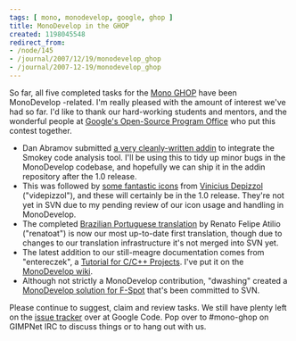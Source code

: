 ```yaml
---
tags: [ mono, monodevelop, google, ghop ]
title: MonoDevelop in the GHOP
created: 1198045548
redirect_from:
- /node/145
- /journal/2007/12/19/monodevelop_ghop
- /journal/2007-12-19/monodevelop_ghop
---
```

So far, all five completed tasks for the [Mono
GHOP](http://code.google.com/p/google-highly-open-participation-mono) have been
MonoDevelop -related. I'm really pleased with the amount of interest we've had
so far. I'd like to thank our hard-working students and mentors, and the
wonderful people at [Google's Open-Source Program
Office](http://code.google.com/opensource) who put this contest
together.<!--break-->

* Dan Abramov submitted [a very cleanly-written
  addin](http://code.google.com/p/google-highly-open-participation-mono/issues/detail?id=3)
  to integrate the Smokey code analysis tool. I'll be using this to tidy up
  minor bugs in the MonoDevelop codebase, and hopefully we can ship it in the
  addin repository after the 1.0 release.
* This was followed by [some fantastic
  icons](http://code.google.com/p/google-highly-open-participation-mono/issues/detail?id=29)
  from [Vinicius Depizzol](http://vdepizzol.wordpress.com) ("videpizzol"), and
  these will certainly be in the 1.0 release. They're not yet in SVN due to my
  pending review of our icon usage and handling in MonoDevelop.
* The completed [Brazilian Portuguese
  translation](http://code.google.com/p/google-highly-open-participation-mono/issues/detail?id=41)
  by Renato Felipe Atilio ("renatoat") is now our most up-to-date first
  translation, though due to changes to our translation infrastructure it's not
  merged into SVN yet.
* The latest addition to our still-meagre documentation comes from "entereczek",
  a [Tutorial for C/C++
  Projects](http://code.google.com/p/google-highly-open-participation-mono/issues/detail?id=40).
  I've put it on the [MonoDevelop
  wiki](http://monodevelop.com/Creating_C_and_CPP_Projects).
* Although not strictly a MonoDevelop contribution, "dwashing" created a
  [MonoDevelop solution for
  F-Spot](http://code.google.com/p/google-highly-open-participation-mono/issues/detail?id=25)
  that's been committed to SVN.

Please continue to suggest, claim and review tasks. We still have plenty left on
the [issue
tracker](http://code.google.com/p/google-highly-open-participation-mono/issues/list)
over at Google Code. Pop over to #mono-ghop on GIMPNet IRC to discuss things or
to hang out with us.